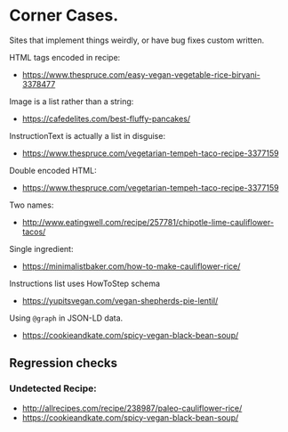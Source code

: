 # Corner Cases.

Sites that implement things weirdly, or have bug fixes custom written.


HTML tags encoded in recipe:

- https://www.thespruce.com/easy-vegan-vegetable-rice-biryani-3378477

Image is a list rather than a string:

- https://cafedelites.com/best-fluffy-pancakes/

InstructionText is actually a list in disguise:

- https://www.thespruce.com/vegetarian-tempeh-taco-recipe-3377159

Double encoded HTML:

- https://www.thespruce.com/vegetarian-tempeh-taco-recipe-3377159

Two names:

- http://www.eatingwell.com/recipe/257781/chipotle-lime-cauliflower-tacos/

Single ingredient:

- https://minimalistbaker.com/how-to-make-cauliflower-rice/

Instructions list uses HowToStep schema

- https://yupitsvegan.com/vegan-shepherds-pie-lentil/

Using `@graph` in JSON-LD data.

- https://cookieandkate.com/spicy-vegan-black-bean-soup/

## Regression checks

### Undetected Recipe:

- http://allrecipes.com/recipe/238987/paleo-cauliflower-rice/
- https://cookieandkate.com/spicy-vegan-black-bean-soup/
